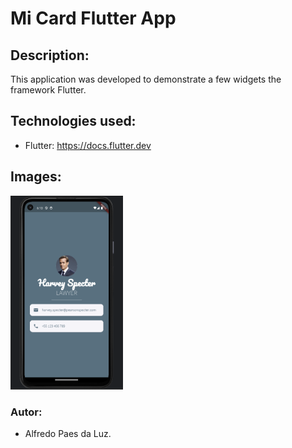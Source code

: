 # Mi Card Flutter App

## Description:
This application was developed to demonstrate a few widgets the framework Flutter.

## Technologies used:
- Flutter: https://docs.flutter.dev

## Images:
<img src="images/project_example.png" height="310" width="180">

### Autor:
- Alfredo Paes da Luz.
